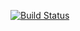 [![Build Status][travis-image]][travis-url]

[travis-image]: https://travis-ci.org/snapcore/spread-cron.svg?branch=snapd-production-store-sas
[travis-url]: https://travis-ci.org/snapcore/spread-cron?branch=snapd-production-store-sas
